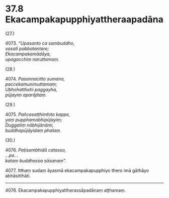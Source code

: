 

# 37.8 Ekacampakapupphiyattheraapadāna



(27.)

4073\. _“Upasanto ca sambuddho,_  
_vasatī pabbatantare;_  
_Ekacampakamādāya,_  
_upagacchiṃ naruttamaṃ._  


(28.)

4074\. _Pasannacitto sumano,_  
_paccekamunimuttamaṃ;_  
_Ubhohatthehi paggayha,_  
_pūjayiṃ aparājitaṃ._  


(29.)

4075\. _Pañcasaṭṭhimhito kappe,_  
_yaṃ pupphamabhipūjayiṃ;_  
_Duggatiṃ nābhijānāmi,_  
_buddhapūjāyidaṃ phalaṃ._  


(30.)

4076\. _Paṭisambhidā catasso,_  
_…pe…_  
_kataṃ buddhassa sāsanaṃ”._  


4077\. Itthaṃ sudaṃ āyasmā ekacampakapupphiyo thero imā gāthāyo abhāsitthāti.

---

4078\. Ekacampakapupphiyattherassāpadānaṃ aṭṭhamaṃ.





